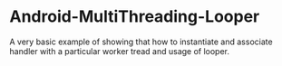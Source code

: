 # Android-MultiThreading-Looper
A very basic example of showing that how to instantiate and associate handler with a particular worker tread and usage of looper.

